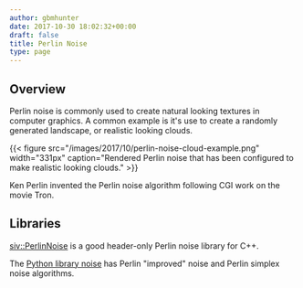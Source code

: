 ```yaml
---
author: gbmhunter
date: 2017-10-30 18:02:32+00:00
draft: false
title: Perlin Noise
type: page
---
```


## Overview

Perlin noise is commonly used to create natural looking textures in computer graphics. A common example is it's use to create a randomly generated landscape, or realistic looking clouds.

{{< figure src="/images/2017/10/perlin-noise-cloud-example.png" width="331px" caption="Rendered Perlin noise that has been configured to make realistic looking clouds."  >}}

Ken Perlin invented the Perlin noise algorithm following CGI work on the movie Tron.

## Libraries

[siv::PerlinNoise](https://github.com/Reputeless/PerlinNoise) is a good header-only Perlin noise library for C++.

The [Python library noise](https://pypi.python.org/pypi/noise/) has Perlin "improved" noise and Perlin simplex noise algorithms.
